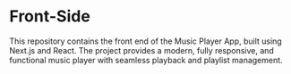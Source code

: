 # Front-Side
This repository contains the front end of the Music Player App, built using Next.js and React. The project provides a modern, fully responsive, and functional music player with seamless playback and playlist management.
